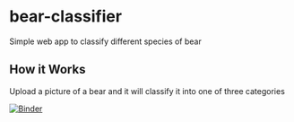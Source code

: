 # bear-classifier
 Simple web app to classify different species of bear


## How it Works
Upload a picture of a bear and it will classify it into one of three categories

[![Binder](https://mybinder.org/badge_logo.svg)](https://mybinder.org/v2/gh/t-boeck/bear-classifier/HEAD)
